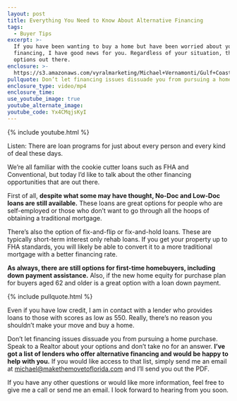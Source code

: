 ```yaml
---
layout: post
title: Everything You Need to Know About Alternative Financing
tags:
  - Buyer Tips
excerpt: >-
  If you have been wanting to buy a home but have been worried about your
  financing, I have good news for you. Regardless of your situation, there are
  options out there.
enclosure: >-
  https://s3.amazonaws.com/vyralmarketing/Michael+Vernamonti/Gulf+Coast+Real+Estate+Alternative+Financing.mp4
pullquote: Don’t let financing issues dissuade you from pursuing a home purchase.
enclosure_type: video/mp4
enclosure_time:
use_youtube_image: true
youtube_alternate_image:
youtube_code: Yx4CMqjsKyI
---
```


{% include youtube.html %}

Listen: There are loan programs for just about every person and every kind of deal these days.&nbsp;

We’re all familiar with the cookie cutter loans such as FHA and Conventional, but today I’d like to talk about the other financing opportunities that are out there.

First of all, **despite what some may have thought, No-Doc and Low-Doc loans are still available.** These loans are great options for people who are self-employed or those who don’t want to go through all the hoops of obtaining a traditional mortgage.

There’s also the option of fix-and-flip or fix-and-hold loans. These are typically short-term interest only rehab loans. If you get your property up to FHA standards, you will likely be able to convert it to a more traditional mortgage with a better financing rate.

**As always, there are still options for first-time homebuyers, including down payment assistance.** Also, if the new home equity for purchase plan for buyers aged 62 and older is a great option with a loan down payment.

{% include pullquote.html %}

Even if you have low credit, I am in contact with a lender who provides loans to those with scores as low as 550. Really, there’s no reason you shouldn’t make your move and buy a home.

Don’t let financing issues dissuade you from pursuing a home purchase. Speak to a Realtor about your options and don’t take no for an answer. **I’ve got a list of lenders who offer alternative financing and would be happy to help with you.** If you would like access to that list, simply send me an email at [michael@makethemovetoflorida.com](javascript:void(location.href='mailto:'+String.fromCharCode(109,105,99,104,97,101,108,64,109,97,107,101,116,104,101,109,111,118,101,116,111,102,108,111,114,105,100,97,46,99,111,109))) and I’ll send you out the PDF.&nbsp;

If you have any other questions or would like more information, feel free to give me a call or send me an email. I look forward to hearing from you soon.